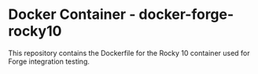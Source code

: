# Docker Container - docker-forge-rocky10

This repository contains the Dockerfile for the Rocky 10 container used for Forge integration testing.
